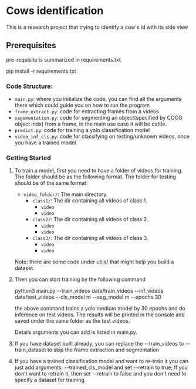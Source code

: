 # Cows identification

This is a research project that trying to identify a cow's id with its side view

## Prerequisites

pre-requisite is summarized in requirements.txt

pip install -r requirements.txt

### Code Structure:
- `main.py`: where you initialize the code, you can find all the arguments there which could guide you on how to run the program
- `frame_extract.py`: code for extracting frames from a videos
- `segementation.py`: code for segmenting an object(specified by COCO object indx) from a frame, in the main use case it will be cattle. 
- `predict.py`: code for training a yolo classification model
- `video_inf_cls.py`: code for classifying on testing/unknown videos, once you have a trained model

### Getting Started

1. To train a model, first you need to have a folder of videos for training. The folder should be as the following format. The folder for testing should be of the same format:

   - `video_folder/`: The main directory.
       - `class1/`: The dir containing all videos of class 1.
         - `video`
         - `video`
       - `class2/`: The dir containing all videos of class 2.
         - `video`
         - `video`
       - `class3/`: The dir containing all videos of class 3.
         - `video`
         - `video`
   
    Note: there are some code under utils/ that might help you build a dataset.

2. Then you can start training by the following command

    python3 main.py --train_videos data/train_videos --inf_videos data/test_videos --cls_model m --seg_model m --epochs 30

    the above command trains a yolo medium model by 30 epochs and do inference on test videos. The results will be printed
    in the console and saved under the same folder as the test videos. 
    
    Details arguments you can add is listed in main.py.

3. If you have dataset built already,  you can replace the --train_videos to --train_dataset to skip the frame extraction and segmentation

4. If you have a trained classification model and want to re-train it you can just add arguments: --trained_cls_model and set --retrain to true;
   If you don't want to retrain it, then set --retrain to false and you don't need to specify a dataset for training.